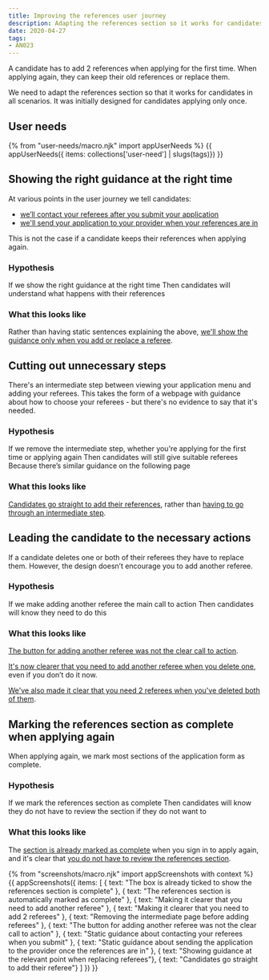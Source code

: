 ```yaml
---
title: Improving the references user journey
description: Adapting the references section so it works for candidates applying for the first time and for candidates applying again.
date: 2020-04-27
tags:
- AN023
---
```


A candidate has to add 2 references when applying for the first time. When applying again, they can keep their old references or replace them.

We need to adapt the references section so that it works for candidates in all scenarios. It was initially designed for candidates applying only once.

## User needs

{% from "user-needs/macro.njk" import appUserNeeds %}
{{ appUserNeeds({ items: collections['user-need'] | slugs(tags)}) }}

## Showing the right guidance at the right time

At various points in the user journey we tell candidates:

* [we’ll contact your referees after you submit your application](/apply-for-teacher-training/improving-the-references-user-journey#static-guidance-about-contacting-your-referees-when-you-submit)
* [we'll send your application to your provider when your references are in](/apply-for-teacher-training/improving-the-references-user-journey#static-guidance-about-sending-the-application-to-the-provider-once-the-references-are-in)

This is not the case if a candidate keeps their references when applying again.

### Hypothesis

If we show the right guidance at the right time
Then candidates will understand what happens with their references

### What this looks like

Rather than having static sentences explaining the above, [we'll show the guidance only when you add or replace a referee](/apply-for-teacher-training/improving-the-references-user-journey#showing-guidance-at-the-relevant-point-when-replacing-referees).

## Cutting out unnecessary steps

There's an intermediate step between viewing your application menu and adding your referees. This takes the form of a webpage with guidance about how to choose your referees - but there's no evidence to say that it's needed.

### Hypothesis

If we remove the intermediate step, whether you're applying for the first time or applying again
Then candidates will still give suitable referees
Because there’s similar guidance on the following page

### What this looks like

[Candidates go straight to add their references](http://localhost:8080/apply-for-teacher-training/improving-the-references-user-journey#candidates-go-straight-to-add-their-referee), rather than [having to go through an intermediate step](/apply-for-teacher-training/improving-the-references-user-journey#removing-the-intermediate-page-before-adding-referees).

## Leading the candidate to the necessary actions

If a candidate deletes one or both of their referees they have to replace them. However, the design doesn’t encourage you to add another referee.

### Hypothesis

If we make adding another referee the main call to action
Then candidates will know they need to do this

### What this looks like

[The button for adding another referee was not the clear call to action](/apply-for-teacher-training/improving-the-references-user-journey#the-button-for-adding-another-referee-was-not-the-clear-call-to-action).

[It's now clearer that you need to add another referee when you delete one](/apply-for-teacher-training/improving-the-references-user-journey#making-it-clearer-that-you-need-to-add-another-referee), even if you don’t do it now.

[We've also made it clear that you need 2 referees when you've deleted both of them](/apply-for-teacher-training/improving-the-references-user-journey#making-it-clearer-that-you-need-to-add-2-referees).

## Marking the references section as complete when applying again

When applying again, we mark most sections of the application form as complete.

### Hypothesis

If we mark the references section as complete
Then candidates will know they do not have to review the section if they do not want to

### What this looks like

The [section is already marked as complete](/apply-for-teacher-training/improving-the-references-user-journey#the-box-is-already-ticked-to-show-the-references-section-is-complete) when you sign in to apply again, and it's clear that [you do not have to review the references section](/apply-for-teacher-training/improving-the-references-user-journey#the-references-section-is-automatically-marked-as-complete).

{% from "screenshots/macro.njk" import appScreenshots with context %}
{{ appScreenshots({
  items: [
    { text: "The box is already ticked to show the references section is complete" },
    { text: "The references section is automatically marked as complete" },
    { text: "Making it clearer that you need to add another referee" },
    { text: "Making it clearer that you need to add 2 referees" },
    { text: "Removing the intermediate page before adding referees" },
    { text: "The button for adding another referee was not the clear call to action" },
    { text: "Static guidance about contacting your referees when you submit" },
    { text: "Static guidance about sending the application to the provider once the references are in" },
    { text: "Showing guidance at the relevant point when replacing referees"},
    { text: "Candidates go straight to add their referee"}
  ]
}) }}
